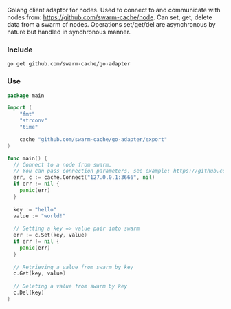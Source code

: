 Golang client adaptor for nodes. Used to connect to and communicate with nodes from:  https://github.com/swarm-cache/node. Can set, get, delete data from a swarm of nodes. Operations set/get/del are asynchronous by nature but handled in synchronous manner.

### Include
```
go get github.com/swarm-cache/go-adapter
```

### Use
```go
package main

import (
	"fmt"
	"strconv"
	"time"

	cache "github.com/swarm-cache/go-adapter/export"
)

func main() {
  // Connect to a node from swarm.
  // You can pass connection parameters, see example: https://github.com/swarm-cache/go-adapter/blob/main/tests/main.go
  err, c := cache.Connect("127.0.0.1:3666", nil)
  if err != nil {
    panic(err)
  }
  
  key := "hello"
  value := "world!"
  
  // Setting a key => value pair into swarm
  err := c.Set(key, value)
  if err != nil {
    panic(err)
  }
  
  // Retrieving a value from swarm by key
  c.Get(key, value)
  
  // Deleting a value from swarm by key
  c.Del(key)
}
```
